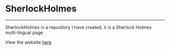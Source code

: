 <h1>SherlockHolmes</h1>
<hr>
<p>SherlockHolmes is a repository I have created, it is a Sherlock Holmes multi-lingual page</p>
<p>View the website <a href="https://rolymorvern.github.io/SherlockHolmes/">here</a></p>
